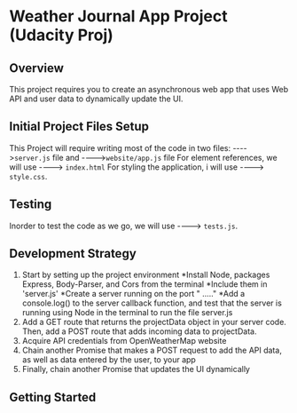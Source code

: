 # Weather Journal App Project (Udacity Proj)

## Overview
This project requires you to create an asynchronous web app that uses Web API and user data to dynamically update the UI. 

## Initial Project Files Setup
This Project will require writing most of the code in two files:
---->`server.js` file and 
---->`website/app.js` file 
For element references, we will use ----> `index.html` 
For styling the application, i will use ----> `style.css`.

## Testing 
Inorder to test the code as we go, we will use ----> `tests.js`.

## Development Strategy
1. Start by setting up the project environment 
*Install Node, packages Express, Body-Parser, and Cors from the terminal 
*Include them in 'server.js'
*Create a server running on the port " ....."
*Add a console.log() to the server callback function, and test that the server is running using Node in the terminal to run the file server.js
2. Add a GET route that returns the projectData object in your server code. Then, add a POST route that adds incoming data to projectData.
3. Acquire API credentials from OpenWeatherMap website
4. Chain another Promise that makes a POST request to add the API data, as well as data entered by the user, to your app
5. Finally, chain another Promise that updates the UI dynamically

## Getting Started 
